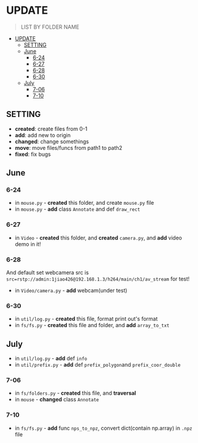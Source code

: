 # UPDATE
> LIST BY FOLDER NAME

<!-- TOC -->

- [UPDATE](#update)
    - [SETTING](#setting)
    - [June](#june)
        - [6-24](#6-24)
        - [6-27](#6-27)
        - [6-28](#6-28)
        - [6-30](#6-30)
    - [July](#july)
        - [7-06](#7-06)
        - [7-10](#7-10)

<!-- /TOC -->

## SETTING

* **created**: create files from 0-1
* **add**: add new to origin
* **changed**: change somethings
* **move**: move files/funcs from path1 to path2
* **fixed**: fix bugs

## June

### 6-24

* in `mouse.py` - **created** this folder, and create `mouse.py` file
* in `mouse.py` - **add** class `Annotate` and def `draw_rect`

### 6-27

* in `Video` - **created** this folder, and **created** `camera.py`, and **add** video demo in it!

### 6-28

And default set webcamera src is `src=rstp://admin:1jiao426@192.168.1.3/h264/main/ch1/av_stream` for test!

* in `Video/camera.py` - **add** webcam(under test)

### 6-30

* in `util/log.py` - **created** this file, format print out's format
* in `fs/fs.py` - **created** this file and folder, and **add** `array_to_txt`

## July

* in `util/log.py` - **add** def `info`
* in `util/prefix.py` - **add** def `prefix_polygon`and `prefix_coor_double`

### 7-06

* in `fs/folders.py` - **created** this file, and **traversal**
* in `mouse` - **changed** class `Annotate`

### 7-10

* in `fs/fs.py` - **add** func `nps_to_npz`, convert dict(contain np.array) in `.npz` file